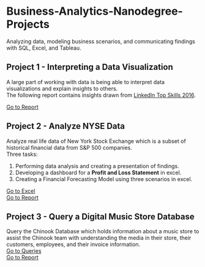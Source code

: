 # Business-Analytics-Nanodegree-Projects
Analyzing data, modeling business scenarios, and communicating findings with SQL, Excel, and Tableau.

## Project 1 - Interpreting a Data Visualization
A large part of working with data is being able to interpret data visualizations and explain insights to others.<br>
The following report contains insights drawn from [LinkedIn Top Skills 2016](https://public.tableau.com/app/profile/matt.chambers/viz/LinkedInTopSkills2016-MakeoverMonday/LinkedInTopSkills2016-MakeoverMonday).

[Go to Report](Project-1_Interpreting-a-Data-Visualization/Project-1.png)

## Project 2 - Analyze NYSE Data
Analyze real life data of New York Stock Exchange which is a subset of historical financial data from S&P 500 companies.<br>
Three tasks:
1. Performing data analysis and creating a presentation of findings.
2. Developing a dashboard for a **Profit and Loss Statement** in excel.
3. Creating a Financial Forecasting Model using three scenarios in excel.

[Go to Excel](Project-2_Analyze_NYSE_Data/Project-2.xlsx)<br>
[Go to Report](Project-2_Analyze_NYSE_Data/Project-2.png)

## Project 3 - Query a Digital Music Store Database
Query the Chinook Database which holds information about a music store to assist the Chinook team with understanding the media in their store, their customers, employees, and their invoice information.<br>
[Go to Queries](Project-3_Query-a-Digital-Music-Store-Database/Project-3_Queries.txt)<br>
[Go to Report](Project-3_Query-a-Digital-Music-Store-Database/Project-3_Report.png)
